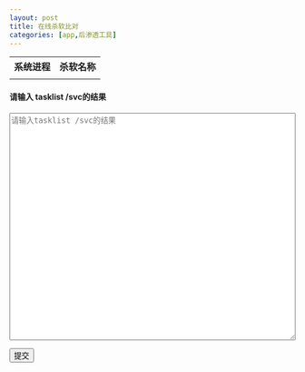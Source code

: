 ```yaml
---
layout: post
title: 在线杀软比对
categories: [app,后渗透工具]
---
```



<script>
    var xhr = new XMLHttpRequest();
    xhr.open("GET","/assets/js/tools/av.json",false);
    xhr.send();
    if (xhr.status === 200) {
        var jsonData = JSON.parse(xhr.responseText);
        window.myData = jsonData;
    }

    function avTest() {
        var input = document.getElementById("input").value;
        var table = document.getElementById("myTable");
        var rowCount = table.rows.length;
        for (var i = rowCount - 1; i > 0; i--) {
            table.deleteRow(i);
        }
        for (var key in window.myData){
            if(input.includes(key)){
                var row = table.insertRow(1);
				var cell1 = row.insertCell(0);
				var cell2 = row.insertCell(1);
                cell1.innerHTML = key;
				cell2.innerHTML = window.myData[key];
            }
        }
    }
</script>

<style>
    table td {
        text-align: center;
    }

    textarea {
        width: 100%;
        height: 400px;
    }
</style>

<table id="myTable">
    <tr>
        <th>系统进程</th>
        <th>杀软名称</th>
    </tr>
    <tr>
        <td></td>
        <td></td>
    </tr>
</table>

#### 请输入 tasklist /svc的结果
<textarea id="input" placeholder="请输入tasklist /svc的结果"></textarea>
<button onclick="avTest()">提交</button>